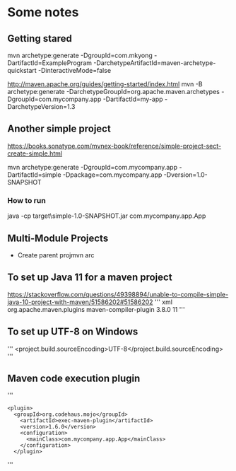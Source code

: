 # Some notes

## Getting stared

mvn archetype:generate -DgroupId=com.mkyong -DartifactId=ExampleProgram -DarchetypeArtifactId=maven-archetype-quickstart -DinteractiveMode=false

<http://maven.apache.org/guides/getting-started/index.html>
mvn -B archetype:generate -DarchetypeGroupId=org.apache.maven.archetypes -DgroupId=com.mycompany.app -DartifactId=my-app -DarchetypeVersion=1.3

## Another simple project

<https://books.sonatype.com/mvnex-book/reference/simple-project-sect-create-simple.html>

mvn archetype:generate -DgroupId=com.mycompany.app -DartifactId=simple -Dpackage=com.mycompany.app -Dversion=1.0-SNAPSHOT

### How to run

java -cp target\simple-1.0-SNAPSHOT.jar com.mycompany.app.App

## Multi-Module Projects

- Create parent projmvn arc

## To set up Java 11 for a maven project

<https://stackoverflow.com/questions/49398894/unable-to-compile-simple-java-10-project-with-maven/51586202#51586202>
''' xml
<plugin>
    <groupId>org.apache.maven.plugins</groupId>
    <artifactId>maven-compiler-plugin</artifactId>
    <version>3.8.0</version>
    <configuration>
        <release>11</release>   <!-- or <release>10</release>-->
    </configuration>
</plugin>
'''

## To set up UTF-8 on Windows

'''
  <properties>
    <project.build.sourceEncoding>UTF-8</project.build.sourceEncoding>
  </properties>
'''

## Maven code execution plugin

'''
<build>
  <plugins>

    <plugin>
      <groupId>org.codehaus.mojo</groupId>
        <artifactId>exec-maven-plugin</artifactId>
        <version>1.6.0</version>
        <configuration>
          <mainClass>com.mycompany.app.App</mainClass>
        </configuration>
      </plugin>

  </plugins>
</build>
'''
